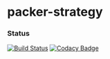 # packer-strategy
### Status
[![Build Status](https://travis-ci.org/SimplyCodeUK/packer-strategy.png)](https://travis-ci.org/SimplyCodeUK/packer-strategy)
[![Codacy Badge](https://api.codacy.com/project/badge/Grade/d7a5a9f269a744d38dcda165f328517a)](https://www.codacy.com/app/louisnayegon/packer-strategy?utm_source=github.com&amp;utm_medium=referral&amp;utm_content=SimplyCodeUK/packer-strategy&amp;utm_campaign=Badge_Grade)
